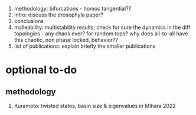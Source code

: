 1. methodology: bifurcations - homoc tangential??
2. intro: discuss the drosophyla paper?
6. conclusions
7. malleability: multistability results; check for sure the dynamics in the diff topologies - any chaos ever? for random tops? why does all-to-all have this chaotic, non phase locked, behavior??
8. list of publications: explain briefly the smaller publications

# optional to-do
## methodology
1. Kuramoto: twisted states, basin size & eigenvalues in Mihara 2022

